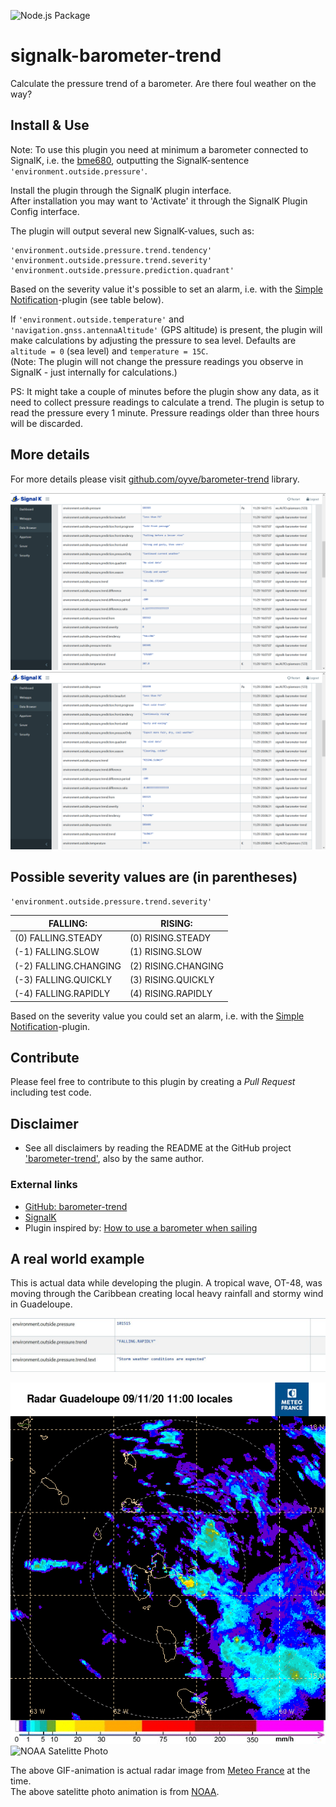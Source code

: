 ![Node.js Package](https://github.com/oyve/signalk-barometer-trend/workflows/Node.js%20Package/badge.svg)

# signalk-barometer-trend
Calculate the pressure trend of a barometer. Are there foul weather on the way?

## Install & Use
Note: To use this plugin you need at minimum a barometer connected to SignalK, i.e. the [bme680](https://www.google.com/search?client=firefox-b-d&q=bme680), outputting the SignalK-sentence `'environment.outside.pressure'`.

Install the plugin through the SignalK plugin interface.\
After installation you may want to 'Activate' it through the SignalK Plugin Config interface.

The plugin will output several new SignalK-values, such as:
```
'environment.outside.pressure.trend.tendency'
'environment.outside.pressure.trend.severity'
'environment.outside.pressure.prediction.quadrant'
```

Based on the severity value it's possible to set an alarm, i.e. with the [Simple Notification](https://github.com/sbender9/signalk-simple-notifications)-plugin (see table below).

If `'environment.outside.temperature'` and `'navigation.gnss.antennaAltitude'` (GPS altitude) is present, the plugin will make calculations by adjusting the pressure to sea level. Defaults are `altitude = 0` (sea level) and `temperature = 15C`.\
(Note: The plugin will not change the pressure readings you observe in SignalK - just internally for calculations.)

PS: It might take a couple of minutes before the plugin show any data, as it need to collect pressure readings to calculate a trend. The plugin is setup to read the pressure every 1 minute. Pressure readings older than three hours will be discarded.

## More details

For more details please visit [github.com/oyve/barometer-trend](github.com/oyve/barometer-trend) library.

![SignalK Data Browser](/images/signalk_barometer_trend.png)
![SignalK Data Browser](/images/signalk_barometer_trend2.png)

## Possible severity values are (in parentheses)

`'environment.outside.pressure.trend.severity'`

FALLING: | RISING:
------------ | -------------
(0) FALLING.STEADY | (0) RISING.STEADY
(-1) FALLING.SLOW | (1) RISING.SLOW
(-2) FALLING.CHANGING | (2) RISING.CHANGING
(-3) FALLING.QUICKLY | (3) RISING.QUICKLY
(-4) FALLING.RAPIDLY | (4) RISING.RAPIDLY

Based on the severity value you could set an alarm, i.e. with the [Simple Notification](https://github.com/sbender9/signalk-simple-notifications)-plugin.

## Contribute
Please feel free to contribute to this plugin by creating a *Pull Request* including test code.

## Disclaimer
- See all disclaimers by reading the README at the GitHub project ['barometer-trend'](https://github.com/oyve/barometer-trend), also by the same author.

### External links
* [GitHub: barometer-trend](https://github.com/oyve/barometer-trend)
* [SignalK](http://signalk.org/)
* Plugin inspired by: [How to use a barometer when sailing](https://www.jollyparrot.co.uk/blog/how-to-use-barometer-when-sailing)

## A real world example
This is actual data while developing the plugin. A tropical wave, OT-48, was moving through the Caribbean creating local heavy rainfall and stormy wind in Guadeloupe.

![SigK Pressure Trend](/images/sigk_pressuretrend.jpg)

![Meteo France - Guadeloupe Radar](/images/anim_radar_guad_mf_com.gif)
<img src="/images/noaa_carib_anim.gif" width="600" alt="NOAA Satelitte Photo">

The above GIF-animation is actual radar image from [Meteo France](http://www.meteo.fr/temps/domtom/antilles/pack-public/animation/anim_radar_mart_mf_com.html) at the time.\
The above satelitte photo animation is from [NOAA](https://www.nhc.noaa.gov/satellite.php).
